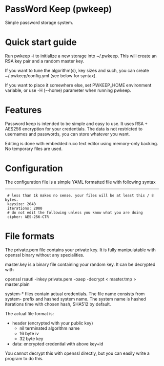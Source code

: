 PassWord Keep (pwkeep)
======================

Simple password storage system. 

Quick start guide
=================

Run pwkeep -i to initialize a new storage into ~/.pwkeep. This will create an RSA key pair and a random master key.

If you want to tune the algorithm(s), key sizes and such, you can create ~/.pwkeep/config.yml (see below for syntax).

If you want to place it somewhere else, set PWKEEP\_HOME environment variable, or use -H (--home) parameter when running pwkeep. 

Features
========

Password keep is intended to be simple and easy to use. It uses RSA + AES256 encryption for your credentials. The
data is not restricted to usernames and passwords, you can store whatever you want.

Editing is done with embedded ruco text editor using memory-only backing. No temporary files are used. 

Configuration
=============

The configuration file is a simple YAML formatted file with following syntax

   ---
     # less than 1k makes no sense. your files will be at least this / 8 bytes. 
     keysize: 2048 
     iterations: 2000
     # do not edit the following unless you know what you are doing
     cipher: AES-256-CTR

File formats
============

The private.pem file contains your private key. It is fully manipulatable with openssl binary without any specialities.

master.key is a binary file containing your random key. It can be decrypted with

  openssl rsautl -inkey private.pem -oaep -decrypt < master.tmp > master.plain

system-\* files contain actual credentials. The file name consists from system- prefix and hashed system name. The system
name is hashed iterations time with chosen hash, SHA512 by default.

The actual file format is:
 
  * header (encrypted with your public key)
    * nil terminated algorithm name
    * 16 byte iv
    * 32 byte key 
  * data: encrypted credential with above key+id

You cannot decrypt this with openssl directly, but you can easily write a program to do this. 
